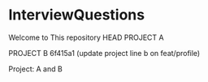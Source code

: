 # InterviewQuestions

Welcome to This repository
 HEAD
PROJECT A

PROJECT B
 6f415a1 (update project line b on feat/profile)

Project: A and B
